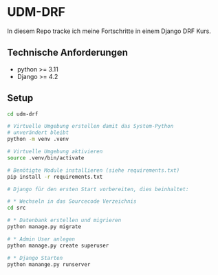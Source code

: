 # UDM-DRF

In diesem Repo tracke ich meine Fortschritte in einem Django DRF Kurs.

## Technische Anforderungen

- python >= 3.11
- Django >= 4.2

## Setup
```bash
cd udm-drf

# Virtuelle Umgebung erstellen damit das System-Python
# unverändert bleibt
python -m venv .venv

# Virtuelle Umgebung aktivieren
source .venv/bin/activate

# Benötigte Module installieren (siehe requirements.txt)
pip install -r requirements.txt

# Django für den ersten Start vorbereiten, dies beinhaltet:

# * Wechseln in das Sourcecode Verzeichnis
cd src

# * Datenbank erstellen und migrieren
python manage.py migrate

# * Admin User anlegen
python manage.py create superuser

# * Django Starten
python manange.py runserver
```


